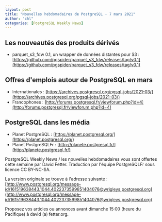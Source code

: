 ```yaml
---
layout: post
title: "Nouvelles hebdomadaires de PostgreSQL - 7 mars 2021"
author: "chl"
categories: [PostgreSQL Weekly News]
---
```


## Les nouveautés des produits dérivés

- parquet_s3_fdw 0.1, un wrapper de données distantes pour S3 :
  [https://github.com/pgspider/parquet_s3_fdw/releases/tag/v0.1](https://github.com/pgspider/parquet_s3_fdw/releases/tag/v0.1)

<!--more-->

## Offres d'emplois autour de PostgreSQL en mars

- Internationales : [https://archives.postgresql.org/pgsql-jobs/2021-03/](https://archives.postgresql.org/pgsql-jobs/2021-03/)
- Francophones : [http://forums.postgresql.fr/viewforum.php?id=4](http://forums.postgresql.fr/viewforum.php?id=4)

## PostgreSQL dans les média

- Planet PostgreSQL : [https://planet.postgresql.org/](https://planet.postgresql.org/)
- Planet PostgreSQLFr : [http://planete.postgresql.fr/](http://planete.postgresql.fr/)

PostgreSQL Weekly News / les nouvelles hebdomadaires vous sont offertes cette semaine par David Fetter. Traduction par l'équipe PostgreSQLFr sous licence CC BY-NC-SA.


La version originale se trouve à l'adresse suivante :
[http://www.postgresql.org/message-id/161519638443.1044.4022373599851404076@wrigleys.postgresql.org](http://www.postgresql.org/message-id/161519638443.1044.4022373599851404076@wrigleys.postgresql.org)

Proposez vos articles ou annonces avant dimanche 15:00 (heure du Pacifique) à david (a) fetter.org.

